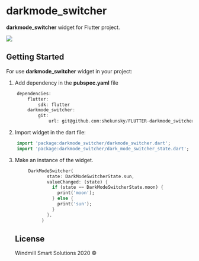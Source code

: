 # darkmode_switcher

**darkmode_switcher** widget for Flutter project.

![](Cdarkmode_switcher.gif)

## Getting Started

For use **darkmode_switcher** widget in your project:
1. Add dependency in the **pubspec.yaml** file
```dart
    dependencies:
        flutter:
            sdk: flutter
        darkmode_switcher:
            git:
                url: git@github.com:shekunsky/FLUTTER-darkmode_switcher.git
```

2. Import widget in the dart file:
```dart
    import 'package:darkmode_switcher/darkmode_switcher.dart';
    import 'package:darkmode_switcher/dark_mode_switcher_state.dart';
```

3. Make an instance of the widget.

    ```dart
         DarkModeSwitcher(
                state: DarkModeSwitcherState.sun,
                valueChanged: (state) {
                  if (state == DarkModeSwitcherState.moon) {
                    print('moon');
                  } else {
                    print('sun');
                  }
                },
              )
    ```
    
    
    ## License

    Windmill Smart Solutions 2020 ©
